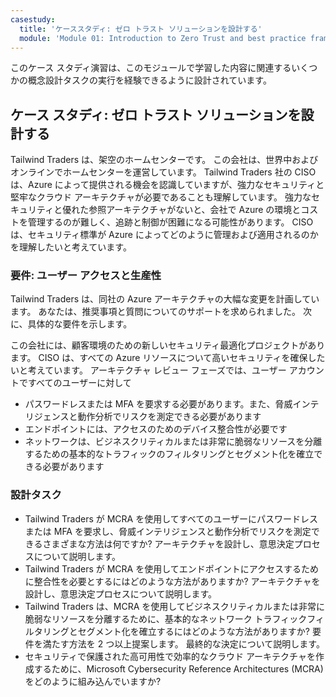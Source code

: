 ```yaml
---
casestudy:
  title: 'ケーススタディ: ゼロ トラスト ソリューションを設計する'
  module: 'Module 01: Introduction to Zero Trust and best practice frameworks'
---
```


このケース スタディ演習は、このモジュールで学習した内容に関連するいくつかの概念設計タスクの実行を経験できるように設計されています。

## ケース スタディ: ゼロ トラスト ソリューションを設計する

Tailwind Traders は、架空のホームセンターです。 この会社は、世界中およびオンラインでホームセンターを運営しています。 Tailwind Traders 社の CISO は、Azure によって提供される機会を認識していますが、強力なセキュリティと堅牢なクラウド アーキテクチャが必要であることも理解しています。 強力なセキュリティと優れた参照アーキテクチャがないと、会社で Azure の環境とコストを管理するのが難しく、追跡と制御が困難になる可能性があります。 CISO は、セキュリティ標準が Azure によってどのように管理および適用されるのかを理解したいと考えています。

### 要件: ユーザー アクセスと生産性

Tailwind Traders は、同社の Azure アーキテクチャの大幅な変更を計画しています。 あなたは、推奨事項と質問についてのサポートを求められました。 次に、具体的な要件を示します。

この会社には、顧客環境のための新しいセキュリティ最適化プロジェクトがあります。 CISO は、すべての Azure リソースについて高いセキュリティを確保したいと考えています。 アーキテクチャ レビュー フェーズでは、ユーザー アカウントですべてのユーザーに対して

- パスワードレスまたは MFA を要求する必要があります。また、脅威インテリジェンスと動作分析でリスクを測定できる必要があります
- エンドポイントには、アクセスのためのデバイス整合性が必要です
- ネットワークは、ビジネスクリティカルまたは非常に脆弱なリソースを分離するための基本的なトラフィックのフィルタリングとセグメント化を確立できる必要があります

### 設計タスク

* Tailwind Traders が MCRA を使用してすべてのユーザーにパスワードレスまたは MFA を要求し、脅威インテリジェンスと動作分析でリスクを測定できるさまざまな方法は何ですか? アーキテクチャを設計し、意思決定プロセスについて説明します。
* Tailwind Traders が MCRA を使用してエンドポイントにアクセスするために整合性を必要とするにはどのような方法がありますか? アーキテクチャを設計し、意思決定プロセスについて説明します。
* Tailwind Traders は、MCRA を使用してビジネスクリティカルまたは非常に脆弱なリソースを分離するために、基本的なネットワーク トラフィックフィルタリングとセグメント化を確立するにはどのような方法がありますか? 要件を満たす方法を 2 つ以上提案します。 最終的な決定について説明します。
* セキュリティで保護された高可用性で効率的なクラウド アーキテクチャを作成するために、Microsoft Cybersecurity Reference Architectures (MCRA) をどのように組み込んでいますか?